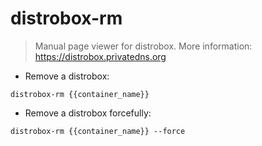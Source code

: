 # distrobox-rm

> Manual page viewer for distrobox.
> More information: <https://distrobox.privatedns.org>

- Remove a distrobox:

`distrobox-rm {{container_name}}`

- Remove a distrobox forcefully:

`distrobox-rm {{container_name}} --force`
